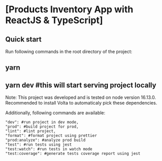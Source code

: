 # [Products Inventory App with ReactJS & TypeScript]

## Quick start

Run following commands in the root directory of the project:

## yarn

## yarn dev #this will start serving project locally

Note: This project was developed and is tested on node version 16.13.0. 
Recommended to install Volta to automaticaly pick these dependencies.

Additionally, following commands are available:

```
"dev": #run project in dev mode,
"prod": #build project for prod,
"lint": #lint project,
"format": #format project using prettier
"prod:analyze": #analyze prod build
"test": #run tests using jest
"test:watch": #run tests in watch mode
"test:coverage": #generate tests coverage report using jest

```
